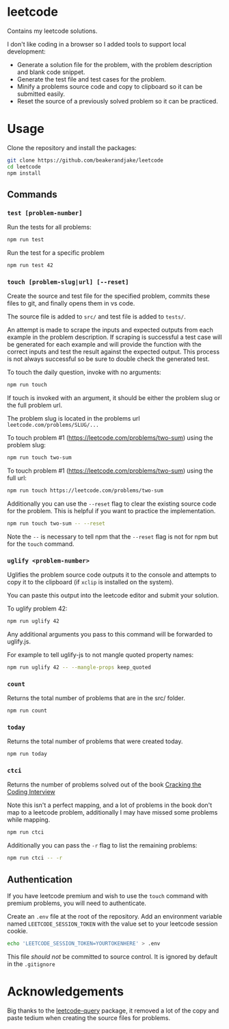 # leetcode

Contains my leetcode solutions.

I don't like coding in a browser so I added tools to support local development:
- Generate a solution file for the problem, with the problem description and blank code snippet. 
- Generate the test file and test cases for the problem.
- Minify a problems source code and copy to clipboard so it can be submitted easily.
- Reset the source of a previously solved problem so it can be practiced.

# Usage

Clone the repository and install the packages: 
```sh
git clone https://github.com/beakerandjake/leetcode
cd leetcode
npm install
```

## Commands

### `test [problem-number]`

Run the tests for all problems:

```sh
npm run test
```

Run the test for a specific problem

```sh
npm run test 42
```

### `touch [problem-slug|url] [--reset]`

Create the source and test file for the specified problem, commits these files to git, and finally opens them in vs code.

The source file is added to `src/` and test file is added to `tests/`.

An attempt is made to scrape the inputs and expected outputs from each example in the problem description. If scraping is successful a test case will be generated for each example and will provide the function with the correct inputs and test the result against the expected output. This process is not always successful so be sure to double check the generated test. 

To touch the daily question, invoke with no arguments:
```sh
npm run touch
```
If touch is invoked with an argument, it should be either the problem slug or the full problem url.

The problem slug is located in the problems url `leetcode.com/problems/SLUG/...`

To touch problem #1 (https://leetcode.com/problems/two-sum) using the problem slug:
```sh
npm run touch two-sum
```
To touch problem #1 (https://leetcode.com/problems/two-sum) using the full url:
```sh
npm run touch https://leetcode.com/problems/two-sum
```

Additionally you can use the `--reset` flag to clear the existing source code for the problem. This is helpful if you want to practice the implementation. 

```sh
npm run touch two-sum -- --reset
```

Note the `--` is necessary to tell npm that the `--reset` flag is not for npm but for the `touch` command.

### `uglify <problem-number>`

Uglifies the problem source code outputs it to the console and attempts to copy it to the clipboard (if `xclip` is installed on the system). 

You can paste this output into the leetcode editor and submit your solution.

To uglify problem 42:
```sh
npm run uglify 42
```

Any additional arguments you pass to this command will be forwarded to uglify.js.

For example to tell uglify-js to not mangle quoted property names:
```sh
npm run uglify 42 -- --mangle-props keep_quoted
```

### `count`

Returns the total number of problems that are in the src/ folder. 

```sh
npm run count
```

### `today`

Returns the total number of problems that were created today. 

```sh
npm run today
```

### `ctci`

Returns the number of problems solved out of the book [Cracking the Coding Interview](https://www.crackingthecodinginterview.com/)

Note this isn't a perfect mapping, and a lot of problems in the book don't map to a leetcode problem, additionally I may have missed some problems while mapping.

```sh
npm run ctci
```

Additionally you can pass the `-r` flag to list the remaining problems:

```sh
npm run ctci -- -r
```

## Authentication

If you have leetcode premium and wish to use the `touch` command with premium problems, you will need to authenticate. 

Create an `.env` file at the root of the repository. Add an environment variable named `LEETCODE_SESSION_TOKEN` with the value set to your leetcode session cookie. 

```sh
echo 'LEETCODE_SESSION_TOKEN=YOURTOKENHERE' > .env
```

This file *should not* be committed to source control. It is ignored by default in the `.gitignore`

# Acknowledgements

Big thanks to the [leetcode-query](https://github.com/JacobLinCool/LeetCode-Query) package, it removed a lot of the copy and paste tedium when creating the source files for problems. 

